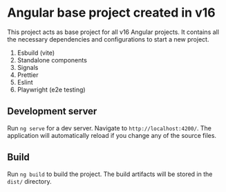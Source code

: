 # Angular base project created in v16

This project acts as base project for all v16 Angular projects. It contains all the necessary dependencies and
configurations to start a new project.

1. Esbuild (vite)
2. Standalone components
3. Signals
4. Prettier
5. Eslint
6. Playwright (e2e testing)

## Development server

Run `ng serve` for a dev server. Navigate to `http://localhost:4200/`. The application will automatically reload if you
change any of the source files.

## Build

Run `ng build` to build the project. The build artifacts will be stored in the `dist/` directory.
